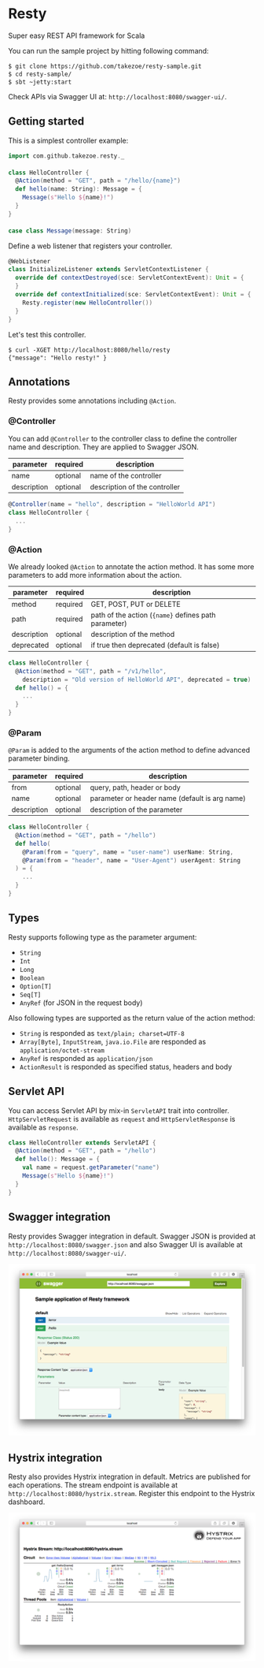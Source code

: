 Resty
========

Super easy REST API framework for Scala

You can run the sample project by hitting following command:

```
$ git clone https://github.com/takezoe/resty-sample.git
$ cd resty-sample/
$ sbt ~jetty:start
```

Check APIs via Swagger UI at: `http://localhost:8080/swagger-ui/`.

## Getting started

This is a simplest controller example:

```scala
import com.github.takezoe.resty._

class HelloController {
  @Action(method = "GET", path = "/hello/{name}")
  def hello(name: String): Message = {
    Message(s"Hello ${name}!")
  }
}

case class Message(message: String)
```

Define a web listener that registers your controller.

```scala
@WebListener
class InitializeListener extends ServletContextListener {
  override def contextDestroyed(sce: ServletContextEvent): Unit = {
  }
  override def contextInitialized(sce: ServletContextEvent): Unit = {
    Resty.register(new HelloController())
  }
}
```

Let's test this controller.

```
$ curl -XGET http://localhost:8080/hello/resty
{"message": "Hello resty!" }
```

## Annotations

Resty provides some annotations including `@Action`.

### @Controller

You can add `@Controller` to the controller class to define the controller name and description. They are applied to Swagger JSON.

|parameter   |required |description                   |
|------------|---------|------------------------------|
|name        |optional |name of the controller        |
|description |optional |description of the controller |

```scala
@Controller(name = "hello", description = "HelloWorld API")
class HelloController {
  ...
}
```

### @Action

We already looked `@Action` to annotate the action method. It has some more parameters to add more information about the action.

|parameter   |required |description                                          |
|------------|---------|-----------------------------------------------------|
|method      |required |GET, POST, PUT or DELETE                             |
|path        |required |path of the action (`{name}` defines path parameter) |
|description |optional |description of the method                            |
|deprecated  |optional |if true then deprecated (default is false)           |

```scala
class HelloController {
  @Action(method = "GET", path = "/v1/hello", 
    description = "Old version of HelloWorld API", deprecated = true)
  def hello() = {
    ...
  }
}
```

### @Param

`@Param` is added to the arguments of the action method to define advanced parameter binding.

|parameter   |required |description                                          |
|------------|---------|-----------------------------------------------------|
|from        |optional |query, path, header or body                          |
|name        |optional |parameter or header name (default is arg name)       |
|description |optional |description of the parameter                         |

```scala
class HelloController {
  @Action(method = "GET", path = "/hello")
  def hello(
    @Param(from = "query", name = "user-name") userName: String,
    @Param(from = "header", name = "User-Agent") userAgent: String
  ) = {
    ...
  }
}
```

## Types

Resty supports following type as the parameter argument:

- `String`
- `Int`
- `Long`
- `Boolean`
- `Option[T]`
- `Seq[T]`
- `AnyRef` (for JSON in the request body)

Also following types are supported as the return value of the action method:

- `String` is responded as `text/plain; charset=UTF-8`
- `Array[Byte]`, `InputStream`, `java.io.File` are responded as `application/octet-stream`
- `AnyRef` is responded as `application/json`
- `ActionResult` is responded as specified status, headers and body

## Servlet API

You can access Servlet API by mix-in `ServletAPI` trait into controller. `HttpServletRequest` is available as `request` and `HttpServletResponse` is available as `response`.

```scala
class HelloController extends ServletAPI {
  @Action(method = "GET", path = "/hello")
  def hello(): Message = {
    val name = request.getParameter("name")
    Message(s"Hello ${name}!")
  }
}
```

## Swagger integration

Resty provides Swagger integration in default. Swagger JSON is provided at `http://localhost:8080/swagger.json` and also Swagger UI is available at `http://localhost:8080/swagger-ui/`.

![Swagger integration](swagger.png)

## Hystrix integration

Resty also provides Hystrix integration in default. Metrics are published for each operations. The stream endpoint is available at `http://localhost:8080/hystrix.stream`. Register this endpoint to the Hystrix dashboard.

![Hystrix integration](hystrix.png)

